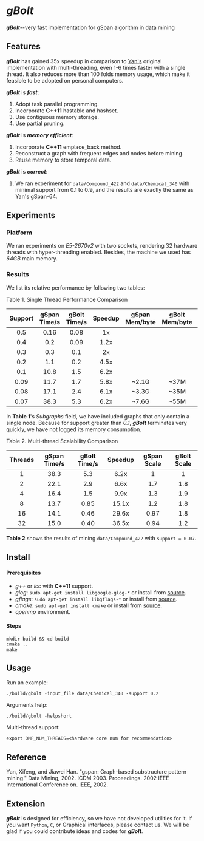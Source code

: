 ***gBolt***
==============

***gBolt***--very fast implementation for gSpan algorithm in data mining

## Features

***gBolt*** has gained 35x speedup in comparison to [Yan's](https://www.cs.ucsb.edu/~xyan/software/gSpan.htm) original implementation with multi-threading, even 1-6 times faster with a single thread. It also reduces more than 100 folds memory usage, which make it feasible to be adopted on personal computers.  

***gBolt*** is ***fast***:

1. Adopt task parallel programming.
2. Incorporate **C++11** hastable and hashset.
3. Use contiguous memory storage.
4. Use partial pruning.

***gBolt*** is ***memory efficient***:

1. Incorporate **C++11** emplace_back method.
2. Reconstruct a graph with frequent edges and nodes before mining.
3. Reuse memory to store temporal data.

***gBolt*** is ***correct***:

1. We ran experiment for `data/Compound_422` and `data/Chemical_340` with minimal support from 0.1 to 0.9, and the results are exactly the same as Yan's gSpan-64. 

## Experiments

### Platform

We ran experiments on *E5-2670v2* with two sockets, rendering 32 hardware threads with hyper-threading enabled. Besides, the machine we used has *64GB* main memory.

### Results

We list its relative performance by following two tables:

Table 1. Single Thread Performance Comparison

Support  | gSpan Time/s | gBolt Time/s | Speedup | gSpan Mem/byte | gBolt Mem/byte | Reduction | Subgraphs
:-----: | :---:  | :---:  | :---: | :----: | :----: | :---: | :----: |
0.5   | 0.16 | 0.08 | 1x   |       |      | | 32    |
0.4   | 0.2  | 0.09 | 1.2x |       |      | | 60    |
0.3   | 0.3  | 0.1  | 2x   |       |      | | 124   |
0.2   | 1.1  | 0.2  | 4.5x |       |      | | 936   |
0.1   | 10.8 | 1.5  | 6.2x |       |      | | 15972 |
0.09  | 11.7 | 1.7  | 5.8x | ~2.1G | ~37M | 55x  | 17511 |
0.08  | 17.1 | 2.4  | 6.1x | ~3.3G | ~35M | 93x  | 28558 |
0.07  | 38.3 | 5.3  | 6.2x | ~7.6G | ~55M | 137x | 65259 |

In **Table 1**'s *Subgraphs* field, we have included graphs that only contain a single node. Because for support greater than *0.1*, ***gBolt*** terminates very quickly, we have not logged its memory consumption.

Table 2. Multi-thread Scalability Comparison

Threads  | gSpan Time/s | gBolt Time/s | Speedup | gSpan Scale | gBolt Scale 
:-----:  | :--------:   | :--------:   | :---:   | :------: | :------: | 
1        | 38.3         | 5.3          | 6.2x    |   1      |   1   | 
2        | 22.1         | 2.9          | 6.6x    |   1.7    |   1.8 |
4        | 16.4         | 1.5          | 9.9x    |   1.3    |   1.9 | 
8        | 13.7         | 0.85         | 15.1x   |   1.2    |   1.8 | 
16       | 14.1         | 0.46         | 29.6x   |   0.97   |   1.8 | 
32       | 15.0         | 0.40         | 36.5x   |   0.94   |   1.2 |

**Table 2** shows the results of mining `data/Compound_422` with `support = 0.07`.

## Install

#### Prerequisites

- *g++* or *icc* with **C++11** support.
- *glog*: `sudo apt-get install libgoogle-glog-*` or install from [source](https://github.com/google/glog).
- *gflags*: `sudo apt-get install libgflags-*` or install from [source](https://github.com/gflags/gflags).
- *cmake*: `sudo apt-get install cmake` or install from [source](https://cmake.org/).
- *openmp* environment.

#### Steps

    mkdir build && cd build
    cmake ..
    make
    
## Usage

Run an example:

    ./build/gbolt -input_file data/Chemical_340 -support 0.2 
    
Arguments help:

    ./build/gbolt -helpshort

Multi-thread support:

    export OMP_NUM_THREADS=<hardware core num for recommendation>
    
## Reference

Yan, Xifeng, and Jiawei Han. "gspan: Graph-based substructure pattern mining." Data Mining, 2002. ICDM 2003. Proceedings. 2002 IEEE International Conference on. IEEE, 2002.
    
## Extension

***gBolt*** is designed for efficiency, so we have not developed utilities for it. If you want `Python`, `C`, or Graphical interfaces, please contact us. We will be glad if you could contribute ideas and codes for ***gBolt***.
